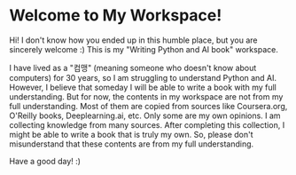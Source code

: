 # Welcome to My Workspace!

Hi! I don't know how you ended up in this humble place, but you are sincerely welcome :) This is my "Writing Python and AI book" workspace.

I have lived as a "컴맹" (meaning someone who doesn't know about computers) for 30 years, so I am struggling to understand Python and AI. However, I believe that someday I will be able to write a book with my full understanding. But for now, the contents in my workspace are not from my full understanding. Most of them are copied from sources like Coursera.org, O'Reilly books, Deeplearning.ai, etc. Only some are my own opinions. I am collecting knowledge from many sources. After completing this collection, I might be able to write a book that is truly my own. So, please don't misunderstand that these contents are from my full understanding.

Have a good day! :)

